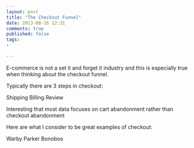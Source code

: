 ```yaml
---
layout: post
title: "The Checkout Funnel"
date: 2013-08-16 12:31
comments: true
published: false
tags: 
- 
 
---
```


E-commerce is not a set it and forget it industry and this is especially true when thinking about the checkout funnel.

Typically there are 3 steps in checkout:

Shipping
Billing
Review

Interesting that most data focuses on cart abandonment rather than checkout abandonment


Here are what I consider to be great examples of checkout:

Warby Parker
Bonobos